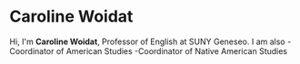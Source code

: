 # Caroline Woidat
Hi, I'm **Caroline Woidat**, Professor of English at SUNY Geneseo. I am also
-Coordinator of American Studies
-Coordinator of Native American Studies
